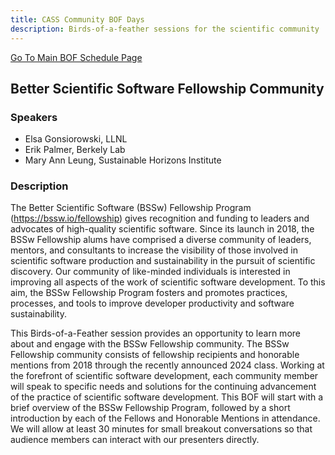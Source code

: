 ```yaml
---
title: CASS Community BOF Days
description: Birds-of-a-feather sessions for the scientific community
---
```


[Go To Main BOF Schedule Page](../bofs.md)

## Better Scientific Software Fellowship Community 

### Speakers
- Elsa Gonsiorowski, LLNL
- Erik Palmer, Berkely Lab
- Mary Ann Leung, Sustainable Horizons Institute

### Description
The Better Scientific Software (BSSw) Fellowship Program (https://bssw.io/fellowship) gives recognition and funding to leaders and advocates of high-quality scientific software. Since its launch in 2018, the BSSw Fellowship alums have comprised a diverse community of leaders, mentors, and consultants to increase the visibility of those involved in scientific software production and sustainability in the pursuit of scientific discovery. Our community of like-minded individuals is interested in improving all aspects of the work of scientific software development. To this aim, the BSSw Fellowship Program fosters and promotes practices, processes, and tools to improve developer productivity and software sustainability. 

This Birds-of-a-Feather session provides an opportunity to learn more about and engage with the BSSw Fellowship community. The BSSw Fellowship community consists of fellowship recipients and honorable mentions from 2018 through the recently announced 2024 class. Working at the forefront of scientific software development, each community member will speak to specific needs and solutions for the continuing advancement of the practice of scientific software development. This BOF will start with a brief overview of the BSSw Fellowship Program, followed by a short introduction by each of the Fellows and Honorable Mentions in attendance. We will allow at least 30 minutes for small breakout conversations so that audience members can interact with our presenters directly. 
